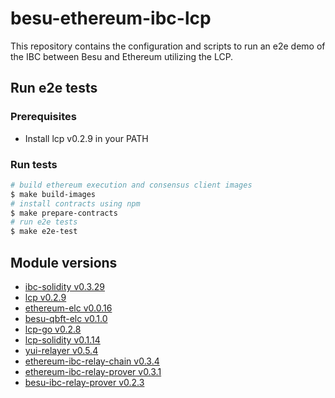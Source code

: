 # besu-ethereum-ibc-lcp

This repository contains the configuration and scripts to run an e2e demo of the IBC between Besu and Ethereum utilizing the LCP.

## Run e2e tests

### Prerequisites

- Install lcp v0.2.9 in your PATH

### Run tests

```bash
# build ethereum execution and consensus client images
$ make build-images
# install contracts using npm
$ make prepare-contracts
# run e2e tests
$ make e2e-test
```

## Module versions

- [ibc-solidity v0.3.29](https://github.com/hyperledger-labs/yui-ibc-solidity/releases/tag/v0.3.29)
- [lcp v0.2.9](https://github.com/datachainlab/lcp/releases/tag/v0.2.9)
- [ethereum-elc v0.0.16](https://github.com/datachainlab/ethereum-elc/releases/tag/v0.0.16)
- [besu-qbft-elc v0.1.0](https://github.com/datachainlab/besu-qbft-elc/releases/tag/v0.1.0)
- [lcp-go v0.2.8](https://github.com/datachainlab/lcp-go/releases/tag/v0.2.8)
- [lcp-solidity v0.1.14](https://github.com/datachainlab/lcp-solidity/releases/tag/v0.1.14)
- [yui-relayer v0.5.4](https://github.com/hyperledger-labs/yui-relayer/releases/tag/v0.5.4)
- [ethereum-ibc-relay-chain v0.3.4](https://github.com/datachainlab/ethereum-ibc-relay-chain/releases/tag/v0.3.4)
- [ethereum-ibc-relay-prover v0.3.1](https://github.com/datachainlab/ethereum-ibc-relay-prover/releases/tag/v0.3.1)
- [besu-ibc-relay-prover v0.2.3](https://github.com/datachainlab/besu-ibc-relay-prover/releases/tag/v0.2.3)
